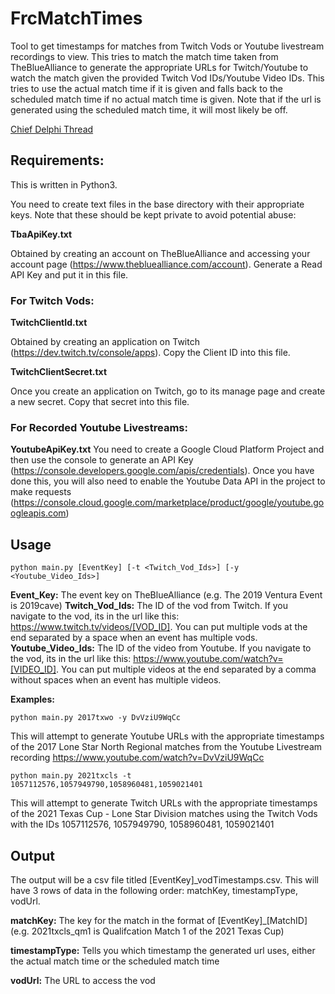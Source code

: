 # FrcMatchTimes

Tool to get timestamps for matches from Twitch Vods or Youtube livestream recordings to view. This tries to match the match time taken from TheBlueAlliance to generate the appropriate URLs for Twitch/Youtube to watch the match given the provided Twitch Vod IDs/Youtube Video IDs. This tries to use the actual match time if it is given and falls back to the scheduled match time if no actual match time is given. Note that if the url is generated using the scheduled match time, it will most likely be off. 


[Chief Delphi Thread](https://www.chiefdelphi.com/t/automated-access-to-match-videos-from-recorded-livestreams/394815)

## Requirements:

This is written in Python3.

You need to create text files in the base directory with their appropriate keys. Note that these should be kept private to avoid potential abuse:

**TbaApiKey.txt**

Obtained by creating an account on TheBlueAlliance and accessing your account page (https://www.thebluealliance.com/account). Generate a Read API Key and put it in this file.


### For Twitch Vods:

**TwitchClientId.txt**

Obtained by creating an application on Twitch (https://dev.twitch.tv/console/apps). Copy the Client ID into this file.

**TwitchClientSecret.txt**

Once you create an application on Twitch, go to its manage page and create a new secret. Copy that secret into this file.


### For Recorded Youtube Livestreams:
**YoutubeApiKey.txt**
You need to create a Google Cloud Platform Project and then use the console to generate an API Key (https://console.developers.google.com/apis/credentials). Once you have done this, you will also need to enable the Youtube Data API in the project to make requests (https://console.cloud.google.com/marketplace/product/google/youtube.googleapis.com)


## Usage
<code>python main.py [EventKey] [-t <Twitch_Vod_Ids>] [-y <Youtube_Video_Ids>]</code>

**Event_Key:** The event key on TheBlueAlliance (e.g. The 2019 Ventura Event is 2019cave)
**Twitch_Vod_Ids:** The ID of the vod from Twitch. If you navigate to the vod, its in the url like this: https://www.twitch.tv/videos/[VOD_ID]. You can put multiple vods at the end separated by a space when an event has multiple vods.
**Youtube_Video_Ids:** The ID of the video from Youtube. If you navigate to the vod, its in the url like this: https://www.youtube.com/watch?v=[VIDEO_ID]. You can put multiple videos at the end separated by a comma without spaces when an event has multiple videos.
  
**Examples:**

<code>python main.py 2017txwo -y DvVziU9WqCc</code>
  
This will attempt to generate Youtube URLs with the appropriate timestamps of the 2017 Lone Star North Regional matches from the Youtube Livestream recording https://www.youtube.com/watch?v=DvVziU9WqCc
  
<code>python main.py 2021txcls -t 1057112576,1057949790,1058960481,1059021401</code>

This will attempt to generate Twitch URLs with the appropriate timestamps of the 2021 Texas Cup - Lone Star Division matches using the Twitch Vods with the IDs 1057112576, 1057949790, 1058960481, 1059021401

  
## Output
The output will be a csv file titled [EventKey]\_vodTimestamps.csv. This will have 3 rows of data in the following order: matchKey, timestampType, vodUrl.

**matchKey:** The key for the match in the format of [EventKey]\_[MatchID] (e.g. 2021txcls_qm1 is Qualifcation Match 1 of the 2021 Texas Cup)

**timestampType:** Tells you which timestamp the generated url uses, either the actual match time or the scheduled match time

**vodUrl:** The URL to access the vod
